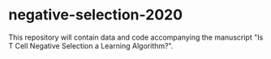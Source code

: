 # negative-selection-2020
This repository will contain data and code accompanying the manuscript "Is T Cell Negative Selection a Learning Algorithm?".

